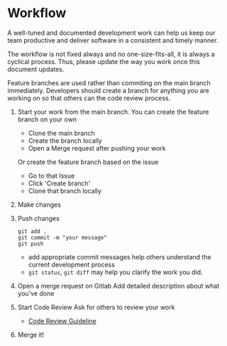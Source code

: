 # Workflow

A well-tuned and documented development work can help us keep our team productive and deliver software in a consistent and timely manner.

The workflow is not fixed always and no one-size-fits-all, it is always a cyclical process. Thus, please update the way you work once this document updates.

Feature branches are used rather than commiting on the main branch immediately. Developers should create a branch for anything you are working on so that others can the code review process.

1. Start your work from the main branch. 
You can create the feature branch on your own
   - Clone the main branch
   - Create the branch locally
   - Open a Merge request after pushing your work

    Or create the feature branch based on the issue
   - Go to that Issue
   - Click 'Create branch'
   - Clone that branch locally

2. Make changes

3. Push changes
    ```
    git add .
    git commit -m "your message"
    git push
    ```
   - add appropriate commit messages help others understand the current development process
   - `git status`, `git diff` may help you clarify the work you did.

4. Open a merge request on Gitlab
   Add detailed description about what you've done
5. Start Code Review
    Ask for others to review your work
    - [Code Review Guideline](https://handbook.gitlab.com/handbook/engineering/workflow/code-review/)
6. Merge it!
